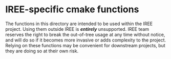 # IREE-specific cmake functions

The functions in this directory are intended to be used within the IREE project.
Using them outside IREE is ***entirely*** unsupported. IREE team reserves the
right to break the out-of-tree usage at any time without notice, and will do so
if it becomes more invasive or adds complexity to the project. Relying on these
functions may be convenient for downstream projects, but they are doing so at
their own risk.
